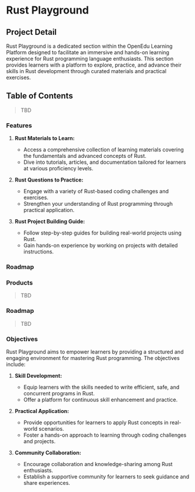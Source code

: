 # Rust Playground

## Project Detail

Rust Playground is a dedicated section within the OpenEdu Learning Platform designed to facilitate an immersive and hands-on learning experience for Rust programming language enthusiasts. This section provides learners with a platform to explore, practice, and advance their skills in Rust development through curated materials and practical exercises.

## Table of Contents

> TBD

### Features

1. **Rust Materials to Learn:**

   - Access a comprehensive collection of learning materials covering the fundamentals and advanced concepts of Rust.
   - Dive into tutorials, articles, and documentation tailored for learners at various proficiency levels.

2. **Rust Questions to Practice:**

   - Engage with a variety of Rust-based coding challenges and exercises.
   - Strengthen your understanding of Rust programming through practical application.

3. **Rust Project Building Guide:**
   - Follow step-by-step guides for building real-world projects using Rust.
   - Gain hands-on experience by working on projects with detailed instructions.

### Roadmap

### Products

> TBD

### Roadmap

> TBD

### Objectives

Rust Playground aims to empower learners by providing a structured and engaging environment for mastering Rust programming. The objectives include:

1. **Skill Development:**

   - Equip learners with the skills needed to write efficient, safe, and concurrent programs in Rust.
   - Offer a platform for continuous skill enhancement and practice.

2. **Practical Application:**

   - Provide opportunities for learners to apply Rust concepts in real-world scenarios.
   - Foster a hands-on approach to learning through coding challenges and projects.

3. **Community Collaboration:**
   - Encourage collaboration and knowledge-sharing among Rust enthusiasts.
   - Establish a supportive community for learners to seek guidance and share experiences.
